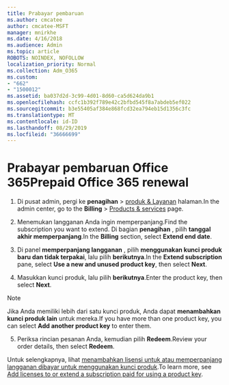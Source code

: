 ```yaml
---
title: Prabayar pembaruan
ms.author: cmcatee
author: cmcatee-MSFT
manager: mnirkhe
ms.date: 4/16/2018
ms.audience: Admin
ms.topic: article
ROBOTS: NOINDEX, NOFOLLOW
localization_priority: Normal
ms.collection: Adm_O365
ms.custom:
- "662"
- "1500012"
ms.assetid: ba037d2d-3c99-4d01-8d60-ca5d624da9b1
ms.openlocfilehash: ccfc1b392f789e42c2bfbd545f8a7abdeb5ef022
ms.sourcegitcommit: b3e55405af384e868fcd32ea794eb15d1356c3fc
ms.translationtype: MT
ms.contentlocale: id-ID
ms.lasthandoff: 08/29/2019
ms.locfileid: "36666699"
---
```

# <a name="prepaid-office-365-renewal"></a><span data-ttu-id="1c9f7-102">Prabayar pembaruan Office 365</span><span class="sxs-lookup"><span data-stu-id="1c9f7-102">Prepaid Office 365 renewal</span></span>

1. <span data-ttu-id="1c9f7-103">Di pusat admin, pergi ke **penagihan** \> [produk & Layanan](https://go.microsoft.com/fwlink/p/?linkid=842054) halaman.</span><span class="sxs-lookup"><span data-stu-id="1c9f7-103">In the admin center, go to the **Billing** \> [Products & services](https://go.microsoft.com/fwlink/p/?linkid=842054) page.</span></span>

2. <span data-ttu-id="1c9f7-104">Menemukan langganan Anda ingin memperpanjang.</span><span class="sxs-lookup"><span data-stu-id="1c9f7-104">Find the subscription you want to extend.</span></span> <span data-ttu-id="1c9f7-105">Di bagian **penagihan** , pilih **tanggal akhir memperpanjang**.</span><span class="sxs-lookup"><span data-stu-id="1c9f7-105">In the **Billing** section, select **Extend end date**.</span></span>

3. <span data-ttu-id="1c9f7-106">Di panel **memperpanjang langganan** , pilih **menggunakan kunci produk baru dan tidak terpakai**, lalu pilih **berikutnya**.</span><span class="sxs-lookup"><span data-stu-id="1c9f7-106">In the **Extend subscription** pane, select **Use a new and unused product key**, then select **Next**.</span></span>

4. <span data-ttu-id="1c9f7-107">Masukkan kunci produk, lalu pilih **berikutnya**.</span><span class="sxs-lookup"><span data-stu-id="1c9f7-107">Enter the product key, then select **Next**.</span></span>

> [!NOTE]
> <span data-ttu-id="1c9f7-108">Jika Anda memiliki lebih dari satu kunci produk, Anda dapat **menambahkan kunci produk lain** untuk mereka.</span><span class="sxs-lookup"><span data-stu-id="1c9f7-108">If you have more than one product key, you can select **Add another product key** to enter them.</span></span>

5. <span data-ttu-id="1c9f7-109">Periksa rincian pesanan Anda, kemudian pilih **Redeem**.</span><span class="sxs-lookup"><span data-stu-id="1c9f7-109">Review your order details, then select **Redeem**.</span></span>

<span data-ttu-id="1c9f7-110">Untuk selengkapnya, lihat [menambahkan lisensi untuk atau memperpanjang langganan dibayar untuk menggunakan kunci produk](https://docs.microsoft.com/office365/admin/misc/add-licenses-using-product-key).</span><span class="sxs-lookup"><span data-stu-id="1c9f7-110">To learn more, see [Add licenses to or extend a subscription paid for using a product key](https://docs.microsoft.com/office365/admin/misc/add-licenses-using-product-key).</span></span>